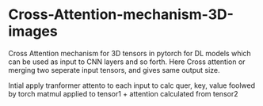 # Cross-Attention-mechanism-3D-images


Cross Attention mechanism for 3D tensors in pytorch for DL models which can be used as input to CNN layers and so forth. Here Cross attention or merging two seperate input tensors, and gives same output size.

Intial apply tranformer attento to each input to calc quer, key, value foolwed by torch matmul applied to tensor1 + attention calculated from tensor2


